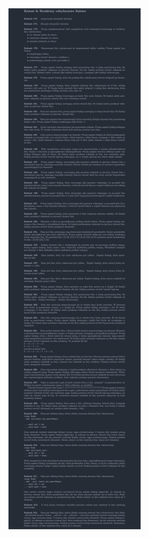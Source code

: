 <picture>
  <source srcset="../srt/zbior_zadan/zestawy/Zestaw_06.jpg" media="(prefers-color-scheme: light)">
  <source srcset="../srt/zbior_zadan/zestawy/black_Zestaw_06.jpg" media="(prefers-color-scheme: dark)">
  <img src="../srt/zbior_zadan/zestawy/black_Zestaw_06.jpg" alt="Zestaw 6">
</picture>
